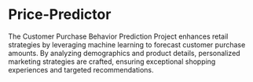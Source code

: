 # Price-Predictor
The Customer Purchase Behavior Prediction Project enhances retail strategies by leveraging machine learning to forecast customer purchase amounts. By analyzing demographics and product details, personalized marketing strategies are crafted, ensuring exceptional shopping experiences and targeted recommendations.
